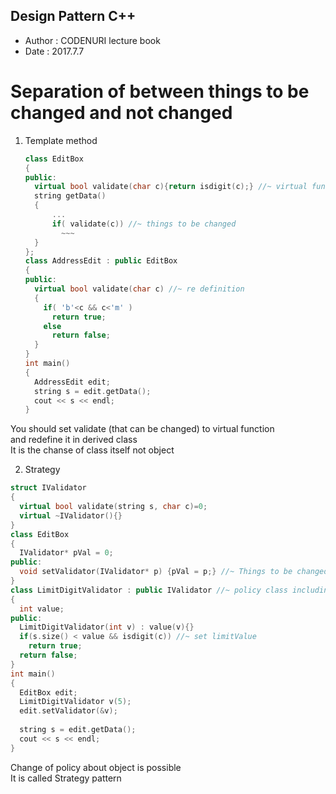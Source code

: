 Design Pattern C++
----------

* Author : CODENURI lecture book
* Date : 2017.7.7

# Separation of between things to be changed and not changed

1.  Template method

    ````C++
    class EditBox
    {
    public:
      virtual bool validate(char c){return isdigit(c);} //~ virtual function
      string getData()
      {
          ...
          if( validate(c)) //~ things to be changed
            ~~~
      }
    };
    class AddressEdit : public EditBox
    {
    public:
      virtual bool validate(char c) //~ re definition
      {
        if( 'b'<c && c<'m' )
          return true;
        else 
          return false;
      }    
    }
    int main()
    {
      AddressEdit edit;
      string s = edit.getData();
      cout << s << endl;    
    }
    ````
You should set validate (that can be changed) to virtual function  
and redefine it in derived class  
It is the chanse of class itself not object

2.	Strategy

   ````c++
   struct IValidator
   {
     virtual bool validate(string s, char c)=0;
     virtual ~IValidator(){}
   }
   class EditBox
   {
     IValidator* pVal = 0;
   public:
     void setValidator(IValidator* p) {pVal = p;} //~ Things to be changed (validate function) 
   }
   class LimitDigitValidator : public IValidator //~ policy class including validation policy
   {
     int value;
   public:
     LimitDigitValidator(int v) : value(v){}
     if(s.size() < value && isdigit(c)) //~ set limitValue
       return true;
     return false;
   }
   int main()
   {
     EditBox edit;
     LimitDigitValidator v(5);
     edit.setValidator(&v);
     
     string s = edit.getData();
     cout << s << endl;
   }
   ````

Change of policy about object is possible  
It is called Strategy pattern


​	

